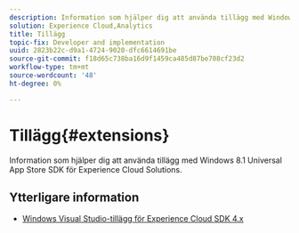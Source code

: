 ```yaml
---
description: Information som hjälper dig att använda tillägg med Windows 8.1 Universal App Store SDK för Experience Cloud Solutions.
solution: Experience Cloud,Analytics
title: Tillägg
topic-fix: Developer and implementation
uuid: 2823b22c-d9a1-4724-9020-dfc6614691be
source-git-commit: f18d65c738ba16d9f1459ca485d87be708cf23d2
workflow-type: tm+mt
source-wordcount: '48'
ht-degree: 0%

---
```



# Tillägg{#extensions}

Information som hjälper dig att använda tillägg med Windows 8.1 Universal App Store SDK för Experience Cloud Solutions.

## Ytterligare information

+ [Windows Visual Studio-tillägg för Experience Cloud SDK 4.x](/help/windows-appstore/extensions/win-vse-4x.md)
